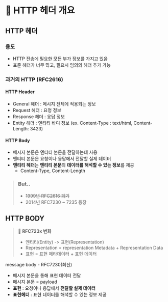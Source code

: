 
# 📑 HTTP 헤더 개요
## HTTP 헤더
### 용도
- HTTP 전송에 필요한 모든 부가 정보를 가지고 있음
- 표준 헤더가 너무 많고, 필요시 임의의 헤더 추가 가능

### 과거의 HTTP (RFC2616)
#### HTTP Header
- General 헤더 : 메시지 전체에 적용되는 정보
- Request 헤더 : 요청 정보
- Response 헤더 : 응답 정보
- Entity 헤더 :  엔티티 바디 정보 (ex. Content-Type : text/html, Content-Length: 3423)

#### HTTP Body
- 메시지 본문은 엔티티 본문을 전달하는데 사용
- 엔티티 본문은 요청이나 응답에서 전달할 실제 데이터
- **엔티티 헤더**는 **엔티티 본문**의 **데이터를 해석할 수 있는 정보**를 제공
  - Content-Type, Content-Length


> ### But..
> - ~~1999년 RFC2616 폐기~~
> - 2014년 RFC7230 ~ 7235 등장


## HTTP BODY
> 🎈 **RFC723x 변화**
> - 엔티티(Entity) -> 표현(Representation)
> - Representation = representation Metadata + Representation Data
> - 표현 = 표현 메타데이터 + 표현 데이터

 message body - RFC7230(최신)
 - 메시지 본문을 통해 표현 데이터 전달
 - 메시지 본문 = payload
 - **표현** : 요청이나 응답에서 **전달할 실제 데이터**
 - **표현헤더** : 표현 데이터를 해석할 수 있는 정보 제공
